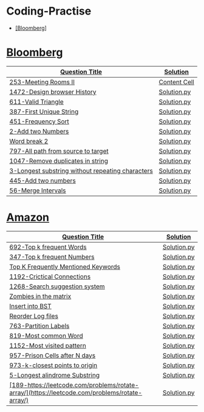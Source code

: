 # Coding-Practise
<p align="center">
    <a href="https://https://leetcode.com/">

    

* [Bloomberg]




# Bloomberg

|Question Title | Solution |
| ------------------------------------------------------------------------ | ------------- |
| [253-Meeting Rooms II](https://leetcode.com/problems/meeting-rooms-ii/)  | [Content Cell](https://github.com/sbsreedh/Coding-Practise/blob/master/meetingRoom2.py)  |
| [1472-Design browser History](https://leetcode.com/problems/design-browser-history/)  | [Solution.py](https://github.com/sbsreedh/Coding-Practise/blob/master/BrowserHistory.py ) |
| [611-Valid Triangle](https://leetcode.com/problems/valid-triangle-number/)|[Solution.py](https://github.com/sbsreedh/Coding-Practise/blob/master/validTriangle.py)|
| [387-First Unique String](https://leetcode.com/problems/first-unique-character-in-a-string/)|[Solution.py](https://github.com/sbsreedh/Coding-Practise/blob/master/firstUniqChar.py)|
|[451-Frequency Sort](https://leetcode.com/problems/sort-characters-by-frequency/)|[Solution.py](https://github.com/sbsreedh/Coding-Practise/blob/master/frequencySort.py)|
|[2-Add two Numbers](https://leetcode.com/problems/add-two-numbers/)|[Solution.py](https://github.com/sbsreedh/Coding-Practise/blob/master/addTwoNumbers.py)|
|[Word break 2](https://leetcode.com/problems/word-break-ii/)| [Solution.py](https://github.com/sbsreedh/Coding-Practise/blob/master/wordBreak2.py)|
|[797-All path from source to target](https://leetcode.com/problems/all-paths-from-source-to-target/)   | [Solution.py](https://github.com/sbsreedh/Coding-Practise/blob/master/allPathsSourceTarget.py)|
|[1047-Remove duplicates in string](https://leetcode.com/problems/remove-all-adjacent-duplicates-in-string/)| [Solution.py](https://github.com/sbsreedh/Coding-Practise/blob/master/removeDuplicates1.py)|
|[3-Longest substring without repeating characters](https://leetcode.com/problems/longest-substring-without-repeating-characters/)| [Solution.py](https://github.com/sbsreedh/Coding-Practise/blob/master/lengthOfLongestSubstring.py)|
|[445-Add two numbers](https://leetcode.com/problems/add-two-numbers-ii/)| [Solution.py](https://github.com/sbsreedh/Coding-Practise/blob/master/2addTwoNumbers.py)|
|[56-Merge Intervals](https://leetcode.com/problems/merge-intervals/)| [Solution.py](https://github.com/sbsreedh/Coding-Practise/blob/master/merge.py)|


# Amazon

|Question Title | Solution |
| ------------------------------------------------------------------------ | ------------- |
| [692-Top k frequent Words](https://leetcode.com/problems/top-k-frequent-words/)  | [Solution.py](https://github.com/sbsreedh/Coding-Practise/blob/master/topKFrequent.py)  |
| [347-Top k frequent Numbers](https://leetcode.com/problems/top-k-frequent-elements/)  | [Solution.py](https://github.com/sbsreedh/Coding-Practise/blob/master/topKFrequentelements.py)   |
| [Top K Frequently Mentioned Keywords](https://leetcode.com/discuss/interview-question/542597/)  | [Solution.py](https://github.com/sbsreedh/Coding-Practise/blob/master/Frequencyofwordsinreviews.py)   |
| [1192-Crictical Connections](https://leetcode.com/problems/critical-connections-in-a-network/)  | [Solution.py](https://github.com/sbsreedh/Coding-Practise/blob/master/criticalConnections.py)   |
| [1268-Search suggestion system](https://leetcode.com/problems/search-suggestions-system/)  | [Solution.py](https://github.com/sbsreedh/Coding-Practise/blob/master/suggestedProducts.py)   |
| [Zombies in the matrix](https://leetcode.com/discuss/interview-question/411357/)  | [Solution.py](https://github.com/sbsreedh/Coding-Practise/blob/master/orangesRotting.py)   |
| [Insert into BST](https://leetcode.com/problems/insert-into-a-binary-search-tree/)  | [Solution.py](https://github.com/sbsreedh/Coding-Practise/blob/master/insertIntoBST.py)   |
| [Reorder Log files](https://leetcode.com/problems/reorder-data-in-log-files/)  | [Solution.py](https://github.com/sbsreedh/Coding-Practise/blob/master/reorderLogFiles.py)   |
| [763-Partition Labels](https://leetcode.com/problems/partition-labels/)  | [Solution.py](https://github.com/sbsreedh/Coding-Practise/blob/master/partitionLabels.py)   |
| [819-Most common Word](https://leetcode.com/problems/most-common-word/)  | [Solution.py](https://github.com/sbsreedh/Coding-Practise/blob/master/mostCommonWord.py)   |
| [1152-Most visited pattern](https://leetcode.com/problems/analyze-user-website-visit-pattern/)  | [Solution.py](https://github.com/sbsreedh/Coding-Practise/blob/master/mostVisitedPattern.py)   |
| [957-Prison Cells after N days](https://leetcode.com/problems/prison-cells-after-n-days/)  | [Solution.py](https://github.com/sbsreedh/Coding-Practise/blob/master/prisonAfterNDays.py)   |
| [973-k-closest points to origin](https://leetcode.com/problems/k-closest-points-to-origin/)  | [Solution.py](https://github.com/sbsreedh/Coding-Practise/blob/master/kClosest.py)   |
| [5-Longest alindrome Substring](https://leetcode.com/problems/longest-palindromic-substring/)  | [Solution.py](https://github.com/sbsreedh/Coding-Practise/blob/master/longestPalindrome.py)   |
| [189-https://leetcode.com/problems/rotate-array/](https://leetcode.com/problems/rotate-array/)  | [Solution.py](https://github.com/sbsreedh/Coding-Practise/blob/master/rotate.py)   |

